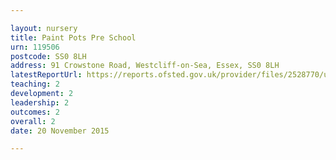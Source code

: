 ```yaml
---

layout: nursery
title: Paint Pots Pre School
urn: 119506
postcode: SS0 8LH
address: 91 Crowstone Road, Westcliff-on-Sea, Essex, SS0 8LH
latestReportUrl: https://reports.ofsted.gov.uk/provider/files/2528770/urn/119506.pdf
teaching: 2
development: 2
leadership: 2
outcomes: 2
overall: 2
date: 20 November 2015

---
```

